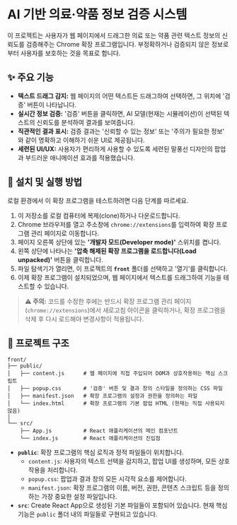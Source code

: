 # AI 기반 의료·약품 정보 검증 시스템

이 프로젝트는 사용자가 웹 페이지에서 드래그한 의료 또는 약품 관련 텍스트 정보의 신뢰도를 검증해주는 Chrome 확장 프로그램입니다. 부정확하거나 검증되지 않은 정보로부터 사용자를 보호하는 것을 목표로 합니다.

## ✨ 주요 기능

-   **텍스트 드래그 감지:** 웹 페이지의 어떤 텍스트든 드래그하여 선택하면, 그 위치에 '검증' 버튼이 나타납니다.
-   **실시간 정보 검증:** '검증' 버튼을 클릭하면, AI 모델(현재는 시뮬레이션)이 선택된 텍스트의 신뢰도를 분석하여 결과를 보여줍니다.
-   **직관적인 결과 표시:** 검증 결과는 '신뢰할 수 있는 정보' 또는 '주의가 필요한 정보' 와 같이 명확하고 이해하기 쉬운 UI로 제공됩니다.
-   **세련된 UI/UX:** 사용자가 편리하게 사용할 수 있도록 세련된 말풍선 디자인의 팝업과 부드러운 애니메이션 효과를 적용했습니다.

## 🚀 설치 및 실행 방법

로컬 환경에서 이 확장 프로그램을 테스트하려면 다음 단계를 따르세요.

1.  이 저장소를 로컬 컴퓨터에 복제(clone)하거나 다운로드합니다.
2.  Chrome 브라우저를 열고 주소창에 `chrome://extensions`를 입력하여 확장 프로그램 관리 페이지로 이동합니다.
3.  페이지 오른쪽 상단에 있는 **'개발자 모드(Developer mode)'** 스위치를 켭니다.
4.  왼쪽 상단에 나타나는 **'압축 해제된 확장 프로그램을 로드합니다(Load unpacked)'** 버튼을 클릭합니다.
5.  파일 탐색기가 열리면, 이 프로젝트의 **`front`** 폴더를 선택하고 '열기'를 클릭합니다.
6.  이제 확장 프로그램이 설치되었으며, 웹 페이지에서 텍스트를 드래그하여 기능을 테스트할 수 있습니다.

> **⚠️ 주의:** 코드를 수정한 후에는 반드시 확장 프로그램 관리 페이지(`chrome://extensions`)에서 새로고침 아이콘을 클릭하거나, 확장 프로그램을 삭제 후 다시 로드해야 변경사항이 적용됩니다.

## 📁 프로젝트 구조

```
front/
├── public/
│   ├── content.js      # 웹 페이지에 직접 주입되어 DOM과 상호작용하는 핵심 스크립트
│   ├── popup.css       # '검증' 버튼 및 결과 창의 스타일을 정의하는 CSS 파일
│   ├── manifest.json   # 확장 프로그램의 설정과 권한을 정의하는 파일
│   └── index.html      # 확장 프로그램의 기본 팝업 HTML (현재는 직접 사용되지 않음)
│
└── src/
    ├── App.js          # React 애플리케이션의 메인 컴포넌트
    └── index.js        # React 애플리케이션의 진입점
```

-   **`public`**: 확장 프로그램의 핵심 로직과 정적 파일들이 위치합니다.
    -   `content.js`: 사용자의 텍스트 선택을 감지하고, 팝업 UI를 생성하며, 모든 상호작용을 처리합니다.
    -   `popup.css`: 팝업과 결과 창의 모든 시각적 요소를 제어합니다.
    -   `manifest.json`: 확장 프로그램의 이름, 버전, 권한, 콘텐츠 스크립트 등을 정의하는 가장 중요한 설정 파일입니다.
-   **`src`**: Create React App으로 생성된 기본 파일들이 포함되어 있습니다. 현재 핵심 기능은 `public` 폴더 내의 파일들로 구현되고 있습니다.
